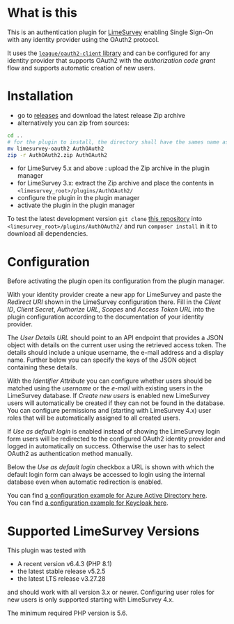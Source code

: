 # What is this

This is an authentication plugin for [LimeSurvey](https://github.com/LimeSurvey/LimeSurvey)
enabling Single Sign-On with any identity provider using the OAuth2 protocol.

It uses the [`league/oauth2-client` library](https://github.com/thephpleague/oauth2-client)
and can be configured for any identity provider that supports OAuth2 with the
_authorization code grant_ flow and supports automatic creation of new users.

# Installation

- go to [releases](https://github.com/BDSU/limesurvey-oauth2/releases) and download the latest release Zip archive
- alternatively you can zip from sources:
````bash
cd ..
# for the plugin to install, the directory shall have the sames name as the php file
mv limesurvey-oauth2 AuthOAuth2
zip -r AuthOAuth2.zip AuthOAuth2
````
- for LimeSurvey 5.x and above : upload the Zip archive in the plugin manager
- for LimeSurvey 3.x: extract the Zip archive and place the contents in `<limesurvey_root>/plugins/AuthOAuth2/`
- configure the plugin in the plugin manager
- activate the plugin in the plugin manager

To test the latest development version `git clone` [this repository](https://github.com/BDSU/limesurvey-oauth2)
into `<limesurvey_root>/plugins/AuthOAuth2/` and run `composer install` in it to download all dependencies.

# Configuration

Before activating the plugin open its configuration from the plugin manager.

With your identity provider create a new app for LimeSurvey and paste the _Redirect URI_ shown in the
LimeSurvey configuration there. Fill in the _Client ID_, _Client Secret_, _Authorize URL_, _Scopes_ and
_Access Token URL_ into the plugin configuration according to the documentation of your identity provider.

The _User Details URL_ should point to an API endpoint that provides a JSON object with details on the
current user using the retrieved access token. The details should include a unique username, the e-mail
address and a display name. Further below you can specify the keys of the JSON object containing these details.

With the _Identifier Attribute_ you can configure whether users should be matched using the _username_ or the
_e-mail_ with existing users in the LimeSurvey database. If _Create new users_ is enabled new LimeSurvey users
will automatically be created if they can not be found in the database. You can configure permissions and
(starting with LimeSurvey 4.x) user roles that will be automatically assigned to all created users.

If _Use as default login_ is enabled instead of showing the LimeSurvey login form users will be redirected
to the configured OAuth2 identity provider and logged in automatically on success. Otherwise the user has to
select OAuth2 as authentication method manually.

Below the _Use as default login_ checkbox a URL is shown with which the default login form can always be accessed
to login using the internal database even when automatic redirection is enabled.

You can find [a configuration example for Azure Active Directory here](docs/examples/AzureAD.md).  
You can find [a configuration example for Keycloak here](docs/examples/Keycloak.md).

# Supported LimeSurvey Versions

This plugin was tested with

- A recent version v6.4.3 (PHP 8.1)
- the latest stable release v5.2.5
- the latest LTS release v3.27.28

and should work with all version 3.x or newer.
Configuring user roles for new users is only supported starting with LimeSurvey 4.x.

The minimum required PHP version is 5.6.
